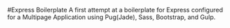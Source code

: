 #Express Boilerplate
A first attempt at a boilerplate for Express configured for a Multipage Application using Pug(Jade), Sass, Bootstrap, and Gulp.